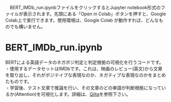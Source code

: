 　BERT_IMDb_run.ipynbファイルをクリックするとJupyter notebook形式のファイルが表示されます。先頭にある「Open in Colab」ボタンを押すと、Google Colab上で実行できます。使用環境は、Google Colab が動作すれば、どんなものでも構いません。
 
# BERT_IMDb_run.ipynb
BERTによる英語データのネガポジ判定と判定根拠の可視化を行うコードです。\
・使用するデータセットはIMDbです。これは、映画のレビュー(英文)から文章を取り出し、それがポジテイブな表現なのか、ネガティブな表現なのかをまとめたものです。\
・学習後、テスト文章で推論を行い、その文章のどの単語が判断根拠になっているか(Attention)を可視化します。詳細は、[Qiita]()を参照下さい。
